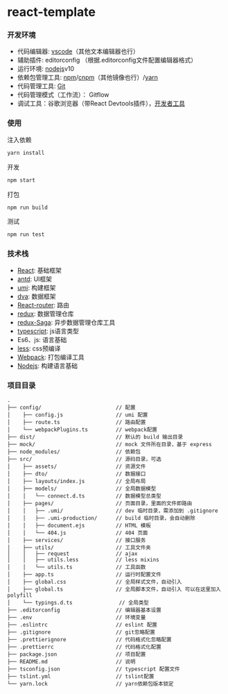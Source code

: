 # react-template

### 开发环境

- 代码编辑器: [vscode](https://code.visualstudio.com/)（其他文本编辑器也行）
- 辅助插件: editorconfig （根据.editorconfig文件配置编辑器格式）
- 运行环境: [nodejs](https://nodejs.org)v10
- 依赖包管理工具: [npm](https://www.npmjs.com/)/[cnpm](https://npm.taobao.org/)（其他镜像也行）/[yarn](https://yarn.bootcss.com/)
- 代码管理工具: [Git](https://git-scm.com/)
- 代码管理模式（工作流）： Gitflow
- 调试工具：谷歌浏览器（带React Devtools插件），[开发者工具](https://developers.weixin.qq.com/miniprogram/dev/devtools/download.html)

### 使用

注入依赖
```sh
yarn install
```
开发
```sh
npm start
```
打包
```sh
npm run build
```
测试
```sh
npm run test
```

### 技术栈

- [React](https://reactjs.org/): 基础框架
- [antd](https://ant.design/index-cn): UI框架
- [umi](https://umijs.org): 构建框架
- [dva](https://dvajs.com/): 数据框架
- [React-router](https://reacttraining.com/react-router/): 路由
- [redux](https://cn.redux.js.org): 数据管理仓库
- [redux-Saga](https://redux-saga.js.org): 异步数据管理仓库工具
- [typescript](http://www.typescriptlang.org/): js语言类型
- Es6、js: 语言基础
- [less](http://lesscss.cn/): css预编译
- [Webpack](https://webpack.github.io/): 打包编译工具
- [Nodejs](http://nodejs.cn/): 构建语言基础

### 项目目录

```text
.
├── config/                        // 配置
│    ├── config.js                 // umi 配置
│    ├── route.ts                  // 路由配置
│    └── webpackPlugins.ts         // webpack配置
├── dist/                          // 默认的 build 输出目录
├── mock/                          // mock 文件所在目录，基于 express
├── node_modules/                  // 依赖包
├── src/                           // 源码目录，可选
│    ├── assets/                   // 资源文件
│    ├── dto/                      // 数据接口
│    ├── layouts/index.js          // 全局布局
│    ├── models/                   // 全局数据模型
│    │   └── connect.d.ts          // 数据模型总类型
│    ├── pages/                    // 页面目录，里面的文件即路由
│    │   ├── .umi/                 // dev 临时目录，需添加到 .gitignore
│    │   ├── .umi-production/      // build 临时目录，会自动删除
│    │   ├── document.ejs          // HTML 模板
│    │   └── 404.js                // 404 页面
│    ├── services/                 // 接口服务
│    ├── utils/                    // 工具文件夹
│    │   ├── request               // ajax
│    │   ├── utils.less            // less mixins
│    │   └── utils.ts              // 工具函数
│    ├── app.ts                    // 运行时配置文件
│    ├── global.css                // 全局样式文件，自动引入
│    ├── global.ts                 // 全局脚本文件，自动引入 可以在这里加入 polyfill
│    └── typings.d.ts               // 全局类型
├── .editorconfig                  // 编辑器基本设置
├── .env                           // 环境变量
├── .eslintrc                      // eslint 配置
├── .gitignore                     // git忽略配置
├── .prettierignore                // 代码格式化忽略配置
├── .prettierrc                    // 代码格式化配置
├── package.json                   // 项目配置
├── README.md                      // 说明
├── tsconfig.json                  // typescript 配置文件
├── tslint.yml                     // tslint配置
└── yarn.lock                      // yarn依赖包版本锁定
```
